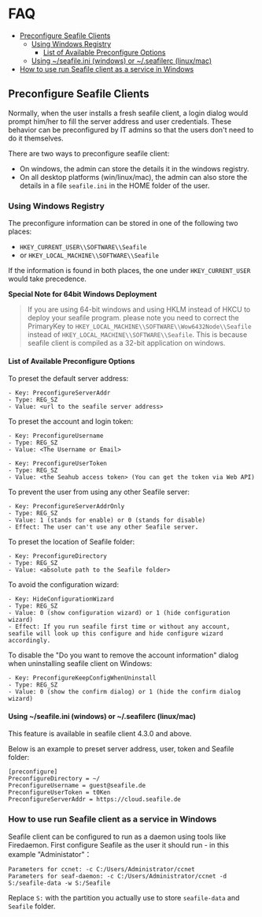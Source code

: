 # FAQ

- [Preconfigure Seafile Clients](#user-content-preconfigure-main)
  - [Using Windows Registry](#user-content-using-windows-registry)
    - [List of Available Preconfigure Options](#user-content-list-of-preconfigure-options)
  - [Using ~/seafile.ini (windows) or ~/.seafilerc (linux/mac)](#user-content-using-seafile-ini)
- [How to use run Seafile client as a service in Windows](#user-content-run-seafile-client-as-windows-service)


## <a id="preconfigure-main"></a>Preconfigure Seafile Clients

Normally, when the user installs a fresh seafile client, a login dialog would prompt him/her to fill the server address and user credentials. These behavior can be preconfigured by IT admins so that the users don't need to do it themselves.

There are two ways to preconfigure seafile client:

- On windows, the admin can store the details it in the windows registry.
- On all desktop platforms (win/linux/mac), the admin can also store the details in a file `seafile.ini` in the HOME folder of the user.

### <a id="using-windows-registry"></a>Using Windows Registry

The preconfigure information can be stored in one of the following two places:

- `HKEY_CURRENT_USER\\SOFTWARE\\Seafile`
- or `HKEY_LOCAL_MACHINE\\SOFTWARE\\Seafile`

If the information is found in both places, the one under `HKEY_CURRENT_USER` would take precedence.

**Special Note for 64bit Windows Deployment**

> If you are using 64-bit windows and using HKLM instead of HKCU to deploy your seafile program. please note you need to correct the PrimaryKey to `HKEY_LOCAL_MACHINE\\SOFTWARE\\Wow6432Node\\Seafile` instead of `HKEY_LOCAL_MACHINE\\SOFTWARE\\Seafile`. This is because seafile client is compiled as a 32-bit application on windows.

#### <a id="list-of-preconfigure-options"></a>List of Available Preconfigure Options

To preset the default server address:

```
- Key: PreconfigureServerAddr
- Type: REG_SZ
- Value: <url to the seafile server address>
```

To preset the account and login token:

```
- Key: PreconfigureUsername
- Type: REG_SZ
- Value: <The Username or Email>
```

```
- Key: PreconfigureUserToken
- Type: REG_SZ
- Value: <the Seahub access token> (You can get the token via Web API)
```

To prevent the user from using any other Seafile server:

```
- Key: PreconfigureServerAddrOnly
- Type: REG_SZ
- Value: 1 (stands for enable) or 0 (stands for disable)
- Effect: The user can't use any other Seafile server.
```

To preset the location of Seafile folder:

```
- Key: PreconfigureDirectory
- Type: REG_SZ
- Value: <absolute path to the Seafile folder>
```

To avoid the configuration wizard:

```
- Key: HideConfigurationWizard
- Type: REG_SZ
- Value: 0 (show configuration wizard) or 1 (hide configuration wizard)
- Effect: If you run seafile first time or without any account, seafile will look up this configure and hide configure wizard accordingly.
```

To disable the "Do you want to remove the account information" dialog when uninstalling seafile client on Windows:

```
- Key: PreconfigureKeepConfigWhenUninstall
- Type: REG_SZ
- Value: 0 (show the confirm dialog) or 1 (hide the confirm dialog wizard)
```

#### <a id="using-seafile-ini"></a>Using ~/seafile.ini (windows) or ~/.seafilerc (linux/mac)

This feature is available in seafile client 4.3.0 and above.

Below is an example to preset server address, user, token and Seafile folder:

```
[preconfigure]
PreconfigureDirectory = ~/
PreconfigureUsername = guest@seafile.de
PreconfigureUserToken = t0Ken
PreconfigureServerAddr = https://cloud.seafile.de
```


### <a id="run-seafile-client-as-windows-service"></a>How to use run Seafile client as a service in Windows

Seafile client can be configured to run as a daemon using tools like Firedaemon. First configure Seafile as the user it should run - in this example "Administator"：


```
Parameters for ccnet: -c C:/Users/Administrator/ccnet
Parameters for seaf-daemon: -c C:/Users/Administrator/ccnet -d S:/seafile-data -w S:/Seafile
```

Replace `S:` with the partition you actually use to store `seafile-data` and `Seafile` folder.


